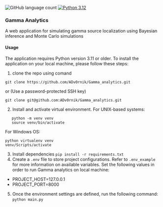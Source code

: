 ![GitHub language count](https://img.shields.io/github/languages/count/ADv0rnik/SpecReader?style=flat-square)
[![Python 3.12](https://img.shields.io/badge/python-3.12-blue.svg)](https://www.python.org/downloads/release/python-312/)

### Gamma Analytics

A web application for simulating gamma source localization using Bayesian inference and Monte Carlo simulations

#### Usage

The application requires Python version 3.11 or older. To install the application on your local machine, please follow these steps:
1. clone the repo using comand
 ```commandline
git clone https://github.com/ADv0rnik/Gamma_analytics.git
 ```
or (Use a password-protected SSH key)
```commandline
git clone git@github.com:ADv0rnik/Gamma_analytics.git
```

2. Install and activate virtual environment.
For UNIX-based systems:
```commandline
   python -m venv venv
   source venv/bin/activate
```
For Windows OS:
```commandline
python virtualenv venv
venv/Scripts/activate
```
3. Install dependencies `pip install -r requirements.txt` 
4. Create a `.env` file to store project configurations. Refer to `.env_example` for more information on available variables. Set the following values in order to run Gamma analytics on local machine:
- PROJECT_HOST=127.0.0.1
- PROJECT_PORT=8000
5. Once the environment settings are defined, run the following command: `python main.py`
